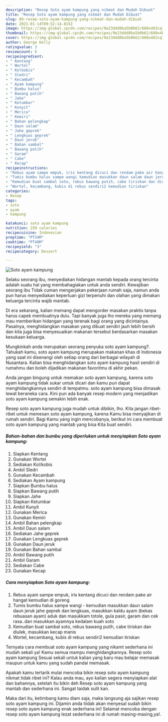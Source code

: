 ```yaml
---
description: "Resep Soto ayam kampung yang nikmat dan Mudah Dibuat"
title: "Resep Soto ayam kampung yang nikmat dan Mudah Dibuat"
slug: 89-resep-soto-ayam-kampung-yang-nikmat-dan-mudah-dibuat
date: 2021-01-14T09:52:14.815Z
image: https://img-global.cpcdn.com/recipes/9e23ddd8ba5b0b62/680x482cq70/soto-ayam-kampung-foto-resep-utama.jpg
thumbnail: https://img-global.cpcdn.com/recipes/9e23ddd8ba5b0b62/680x482cq70/soto-ayam-kampung-foto-resep-utama.jpg
cover: https://img-global.cpcdn.com/recipes/9e23ddd8ba5b0b62/680x482cq70/soto-ayam-kampung-foto-resep-utama.jpg
author: George Kelly
ratingvalue: 3
reviewcount: 6
recipeingredient:
- " Kentang"
- " Wortel"
- " Kolkobis"
- " Sledri"
- " Kecambah"
- " Ayam kampung"
- " Bumbu halus"
- " Bawang putih"
- " Jahe"
- " Ketumbar"
- " Kunyit"
- " Merica"
- " Kemiri"
- " Bahan pelengkap"
- " Daun salam"
- " Jahe geprek"
- " Lengkuas geprek"
- " Daun jeruk"
- " Bahan sambal"
- " Bawang putih"
- " Garam"
- " Cabe"
- " Kecap"
recipeinstructions:
- "Rebus ayam sampe empuk, iris kentang dicuci dan rendam pake air hangat kemudian di goreng"
- "Tumis bumbu halus sampe wangi kemudian masukkan daun salam daun jeruk jahe geprek dan lengkuas, masukkan kaldu ayam (bekas rebuasan ayam) aduk dan masukkam totole, gula pasir, garam dan cek rasa..dan masukkan ayamnya kedalam kuah soto"
- "Kemudian buat sambal soto, rebus bawang putih, cabe tiriskan dan diulek, masukkan kecap manis"
- "Wortel, kecambang, kubis di rebus sendiri2 kemudian tiriskan"
categories:
- Resep
tags:
- soto
- ayam
- kampung

katakunci: soto ayam kampung 
nutrition: 259 calories
recipecuisine: Indonesian
preptime: "PT34M"
cooktime: "PT40M"
recipeyield: "3"
recipecategory: Dessert

---
```



![Soto ayam kampung](https://img-global.cpcdn.com/recipes/9e23ddd8ba5b0b62/680x482cq70/soto-ayam-kampung-foto-resep-utama.jpg)

Selaku seorang ibu, menyediakan hidangan mantab kepada orang tercinta adalah suatu hal yang membahagiakan untuk anda sendiri. Kewajiban seorang ibu Tidak cuman mengerjakan pekerjaan rumah saja, namun anda pun harus menyediakan keperluan gizi terpenuhi dan olahan yang dimakan keluarga tercinta wajib mantab.

Di era  sekarang, kalian memang dapat mengorder masakan praktis tanpa harus capek membuatnya dulu. Tapi banyak juga lho mereka yang memang mau memberikan hidangan yang terenak bagi orang yang dicintainya. Pasalnya, menghidangkan masakan yang dibuat sendiri jauh lebih bersih dan kita juga bisa menyesuaikan makanan tersebut berdasarkan masakan kesukaan keluarga. 



Mungkinkah anda merupakan seorang penyuka soto ayam kampung?. Tahukah kamu, soto ayam kampung merupakan makanan khas di Indonesia yang saat ini disenangi oleh setiap orang dari berbagai wilayah di Nusantara. Kalian bisa menghidangkan soto ayam kampung hasil sendiri di rumahmu dan boleh dijadikan makanan favoritmu di akhir pekan.

Anda jangan bingung untuk memakan soto ayam kampung, karena soto ayam kampung tidak sukar untuk dicari dan kamu pun dapat menghidangkannya sendiri di tempatmu. soto ayam kampung bisa dimasak lewat beraneka cara. Kini pun ada banyak resep modern yang menjadikan soto ayam kampung semakin lebih enak.

Resep soto ayam kampung juga mudah untuk dibikin, lho. Kita jangan ribet-ribet untuk memesan soto ayam kampung, karena Kamu bisa menyajikan di rumah sendiri. Bagi Kamu yang ingin mencobanya, berikut ini cara membuat soto ayam kampung yang mantab yang bisa Kita buat sendiri.

<!--inarticleads1-->

##### Bahan-bahan dan bumbu yang diperlukan untuk menyiapkan Soto ayam kampung:

1. Siapkan  Kentang
1. Gunakan  Wortel
1. Sediakan  Kol/kobis
1. Ambil  Sledri
1. Gunakan  Kecambah
1. Sediakan  Ayam kampung
1. Siapkan  Bumbu halus
1. Siapkan  Bawang putih
1. Siapkan  Jahe
1. Siapkan  Ketumbar
1. Ambil  Kunyit
1. Gunakan  Merica
1. Gunakan  Kemiri
1. Ambil  Bahan pelengkap
1. Ambil  Daun salam
1. Sediakan  Jahe geprek
1. Gunakan  Lengkuas geprek
1. Gunakan  Daun jeruk
1. Gunakan  Bahan sambal
1. Ambil  Bawang putih
1. Ambil  Garam
1. Sediakan  Cabe
1. Gunakan  Kecap




<!--inarticleads2-->

##### Cara menyiapkan Soto ayam kampung:

1. Rebus ayam sampe empuk, iris kentang dicuci dan rendam pake air hangat kemudian di goreng
1. Tumis bumbu halus sampe wangi - kemudian masukkan daun salam daun jeruk jahe geprek dan lengkuas, masukkan kaldu ayam (bekas rebuasan ayam) aduk dan masukkam totole, gula pasir, garam dan cek rasa..dan masukkan ayamnya kedalam kuah soto
1. Kemudian buat sambal soto, rebus bawang putih, cabe tiriskan dan diulek, masukkan kecap manis
1. Wortel, kecambang, kubis di rebus sendiri2 kemudian tiriskan




Ternyata cara membuat soto ayam kampung yang nikamt sederhana ini mudah sekali ya! Kamu semua mampu menghidangkannya. Resep soto ayam kampung Sesuai sekali untuk kalian yang baru mau belajar memasak maupun untuk kamu yang sudah pandai memasak.

Apakah kamu tertarik mulai mencoba bikin resep soto ayam kampung nikmat tidak ribet ini? Kalau anda mau, ayo kalian segera menyiapkan alat dan bahannya, setelah itu bikin deh Resep soto ayam kampung yang mantab dan sederhana ini. Sangat taidak sulit kan. 

Maka dari itu, ketimbang kamu diam saja, maka langsung aja sajikan resep soto ayam kampung ini. Dijamin anda tiidak akan menyesal sudah bikin resep soto ayam kampung enak sederhana ini! Selamat mencoba dengan resep soto ayam kampung lezat sederhana ini di rumah masing-masing,ya!.


